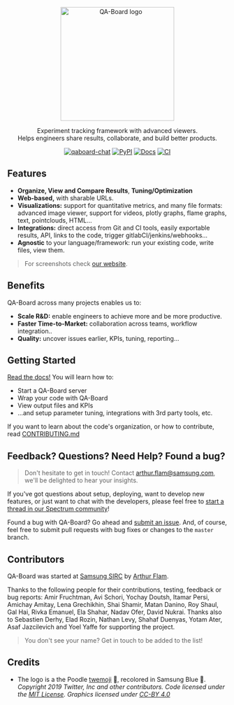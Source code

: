 <p align="center">
  <img src="https://user-images.githubusercontent.com/2649055/86829138-bb6aef00-c09c-11ea-8b59-78b7fc44ebcf.png" alt="QA-Board logo" width="260">

  <div align="center">Experiment tracking framework with advanced viewers.</div>
  
  <div align="center">Helps engineers share results, collaborate, and build better products.</div>
</p>

<p align="center">
  <a href="https://spectrum.chat/qaboard"><img src="https://img.shields.io/badge/chat-spectrum-brightgreen" alt="qaboard-chat"/></a>
  <a href="https://pypi.org/project/qaboard/"><img src="https://img.shields.io/pypi/v/qaboard" alt="PyPI"/></a>
  <a href="https://samsung.github.io/qaboard"><img src="https://img.shields.io/badge/docs-master-steelblue.svg?style=flat-square" alt="Docs"/></a>
  <a href="https://github.com/samsung/qaboard/actions?query=workflow%3ACI"><img src="https://github.com/samsung/qaboard/workflows/CI/badge.svg" alt="CI"/></a>
</p>

## Features
- **Organize, View and Compare Results**, **Tuning/Optimization**
- **Web-based,** with sharable URLs.
- **Visualizations:** support for quantitative metrics, and many file formats: advanced image viewer, support for videos, plotly graphs, flame graphs, text, pointclouds, HTML...
- **Integrations:** direct access from Git and CI tools, easily exportable results, API, links to the code, trigger gitlabCI/jenkins/webhooks...
- **Agnostic** to your language/framework: run your existing code, write files, view them.

> For screenshots check [our website](https://samsung.github.io/qaboard).

## Benefits
QA-Board across many projects enables us to:
- **Scale R&D:** enable engineers to achieve more and be more productive.
- **Faster Time-to-Market:** collaboration across teams, workflow integration..
- **Quality:** uncover issues earlier, KPIs, tuning, reporting...

## Getting Started
[Read the docs!](https://samsung.github.io/qaboard/docs/installation) You will learn how to:
- Start a QA-Board server
- Wrap your code with QA-Board
- View output files and KPIs
- ...and setup parameter tuning, integrations with 3rd party tools, etc.

If you want to learn about the code's organization, or how to contribute, read [CONTRIBUTING.md](CONTRIBUTING.md)


## Feedback? Questions? Need Help? Found a bug?
> Don't hesitate to get in touch! Contact arthur.flam@samsung.com, we'll be delighted to hear your insights.

If you've got questions about setup, deploying, want to develop new features, or just want to chat with the developers, please feel free to [start a thread in our Spectrum community](https://spectrum.chat/qaboard)!

Found a bug with QA-Board? Go ahead and [submit an issue](https://github.com/Samsung/qaboard/issues). And, of course, feel free to submit pull requests with bug fixes or changes to the `master` branch.

## Contributors
QA-Board was started at [Samsung SIRC](https://www.linkedin.com/company/samsung-israel-r-d-center-sirc/) by [Arthur Flam](https://shapescience.xyz).

Thanks to the following people for their contributions, testing, feedback or bug reports: Amir Fruchtman, Avi Schori, Yochay Doutsh, Itamar Persi, Amichay Amitay, Lena Grechikhin, Shai Shamir, Matan Danino, Roy Shaul, Gal Hai, Rivka Emanuel, Ela Shahar, Nadav Ofer, David Nukrai. Thanks also to Sebastien Derhy, Elad Rozin, Nathan Levy, Shahaf Duenyas, Yotam Ater, Asaf Jazcilevich and Yoel Yaffe for supporting the project.

> You don't see your name? Get in touch to be added to the list!

## Credits
- The logo is a the Poodle [twemoji](https://twemoji.twitter.com/) 🐩, recolored in Samsung Blue 🔵. *Copyright 2019 Twitter, Inc and other contributors. Code licensed under the [MIT License](http://opensource.org/licenses/MIT). Graphics licensed under [CC-BY 4.0](https://creativecommons.org/licenses/by/4.0/)*

